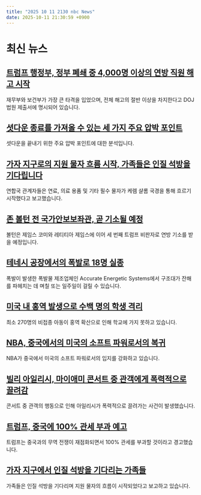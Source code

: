 ```yaml
---
title: "2025 10 11 2130 nbc News"
date: 2025-10-11 21:30:59 +0900
---
```


# 최신 뉴스

## [트럼프 행정부, 정부 폐쇄 중 4,000명 이상의 연방 직원 해고 시작](https://www.nbcnews.com/politics/trump-administration/trumps-budget-director-says-layoffs-begun-government-shutdown-rcna236923)  
재무부와 보건부가 가장 큰 타격을 입었으며, 전체 해고의 절반 이상을 차지한다고 DOJ 법원 제출서에 명시되어 있습니다.  

## [셧다운 종료를 가져올 수 있는 세 가지 주요 압박 포인트](https://www.nbcnews.com/politics/congress/government-shutdown-how-end-paychecks-air-traffic-obamacare-rcna236632)  
셧다운을 끝내기 위한 주요 압박 포인트에 대한 분석입니다.  

## [가자 지구로의 지원 물자 흐름 시작, 가족들은 인질 석방을 기다립니다](https://www.nbcnews.com/world/middle-east/live-blog/hamas-israel-deal-live-updates-aid-flows-gaza-hostage-release-rcna237009)  
연합국 관계자들은 연료, 의료 용품 및 기타 필수 물자가 케렘 샬롬 국경을 통해 흐르기 시작했다고 보고했습니다.  

## [존 볼턴 전 국가안보보좌관, 곧 기소될 예정](https://www.nbcnews.com/politics/justice-department/trump-critic-former-national-security-adviser-john-bolton-charged-soon-rcna236937)  
볼턴은 제임스 코미와 레티티아 제임스에 이어 세 번째 트럼프 비판자로 연방 기소를 받을 예정입니다.  

## [테네시 공장에서의 폭발로 18명 실종](https://www.nbcnews.com/news/us-news/explosion-rocks-tennessee-plant-rcna236904)  
폭발이 발생한 폭발물 제조업체인 Accurate Energetic Systems에서 구조대가 잔해를 파헤치는 데 며칠 또는 일주일이 걸릴 수 있습니다.  

## [미국 내 홍역 발생으로 수백 명의 학생 격리](https://www.nbcnews.com/health/health-news/measles-students-quarantined-south-carolina-minnesota-rcna236844)  
최소 270명의 비접종 아동이 홍역 확산으로 인해 학교에 가지 못하고 있습니다.  

## [NBA, 중국에서의 미국의 소프트 파워로서의 복귀](https://www.nbcnews.com/sports/nba/nba-making-comeback-biggest-us-soft-power-china-rcna236825)  
NBA가 중국에서 미국의 소프트 파워로서의 입지를 강화하고 있습니다.  

## [빌리 아일리시, 마이애미 콘서트 중 관객에게 폭력적으로 끌려감](https://www.nbcnews.com/news/us-news/billie-eilish-violently-yanked-audience-member-miami-concert-rcna236869)  
콘서트 중 관객의 행동으로 인해 아일리시가 폭력적으로 끌려가는 사건이 발생했습니다.  

## [트럼프, 중국에 100% 관세 부과 예고](https://www.nbcnews.com/business/economy/trump-threatens-china-new-tariffs-countermeasures-rcna236890)  
트럼프는 중국과의 무역 전쟁이 재점화되면서 100% 관세를 부과할 것이라고 경고했습니다.  

## [가자 지구에서 인질 석방을 기다리는 가족들](https://www.nbcnews.com/world/middle-east/live-blog/hamas-israel-deal-live-updates-aid-flows-gaza-hostage-release-rcna237009)  
가족들은 인질 석방을 기다리며 지원 물자의 흐름이 시작되었다고 보고하고 있습니다.